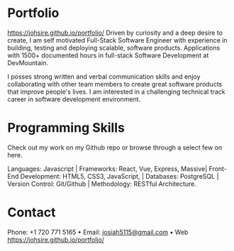 # Portfolio
https://johsire.github.io/portfolio/
Driven by curiosity and a deep desire to create, I am self motivated Full-Stack Software Engineer with experience in building, testing and deploying scalable, software products. Applications with 1500+ documented hours in full-stack Software Development at DevMountain.

I posses strong written and verbal communication skills and enjoy collaborating with other team members to create great software products that improve people's lives. I am interested in a challenging technical track career in software development environment.

# Programming Skills
Check out my work on my Github repo or browse through a select few on here.

Languages: Javascript | Frameworks: React, Vue, Express, Massive| Front-End Development: HTML5, CSS3, JavaScript, | Databases: PostgreSQL | Version Control: Git/Github | Methodology: RESTful Architecture.

# Contact
Phone: +1 720 771 5165 • Email: josiah5115@gmail.com • Web https://johsire.github.io/portfolio/
